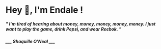 <h1 title="head"> Hey 👋, I'm Endale !</h1>

**<h5><i>" I'm tired of hearing about money, money, money, money, money. I just want to play the game, drink Pepsi, and wear Reebok. "</i></h5>**

*<b>___ Shaquille O'Neal ___</b>*
